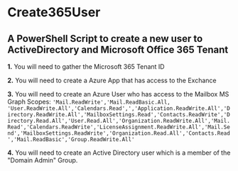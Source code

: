 # Create365User 
## A PowerShell Script to create a new user to ActiveDirectory and Microsoft Office 365 Tenant

**1.** You will need to gather the Microsoft 365 Tenant ID

**2.** You will need to create a Azure App that has access to the Exchance

**3.** You will need to create an Azure User who has access to the Mailbox 
MS Graph Scopes:  ` 'Mail.ReadWrite','Mail.ReadBasic.All, 'User.ReadWrite.All','Calendars.Read',','Application.ReadWrite.All','Directory.ReadWrite.All','MailboxSettings.Read','Contacts.ReadWrite','Directory.Read.All','User.Read.All','Organization.ReadWrite.All','Mail.Read','Calendars.ReadWrite','LicenseAssignment.ReadWrite.All','Mail.Send','MailboxSettings.ReadWrite','Organization.Read.All','Contacts.Read','Mail.ReadBasic','Group.ReadWrite.All' `

**4.** You will need to create an Active Directory user which is a member of the "Domain Admin" Group.

